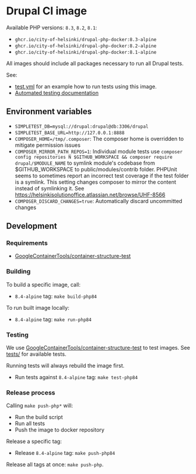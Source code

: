 # Drupal CI image

Available PHP versions: `8.3`, `8.2`, `8.1`:

- `ghcr.io/city-of-helsinki/drupal-php-docker:8.3-alpine`
- `ghcr.io/city-of-helsinki/drupal-php-docker:8.2-alpine`
- `ghcr.io/city-of-helsinki/drupal-php-docker:8.1-alpine`

All images should include all packages necessary to run all Drupal tests.

See:
- [test.yml](https://github.com/City-of-Helsinki/drupal-helfi-platform/blob/main/.github/workflows/test.yml.dist) for an example how to run tests using this image.
- [Automated testing documentation](https://github.com/City-of-Helsinki/drupal-helfi-platform/blob/main/documentation/testing.md)

## Environment variables

- `SIMPLETEST_DB=mysql://drupal:drupal@db:3306/drupal`
- `SIMPLETEST_BASE_URL=http://127.0.0.1:8888`
- `COMPOSER_HOME=/tmp/.composer`: The composer home is overridden to mitigate permission issues
- `COMPOSER_MIRROR_PATH_REPOS=1`: Individual module tests use `composer config repositories N $GITHUB_WORKSPACE && composer require drupal/$MODULE_NAME` to symlink module's codebase from $GITHUB_WORKSPACE to public/modules/contrib folder. PHPUnit seems to sometimes report an incorrect test coverage if the test folder is a symlink. This setting changes composer to mirror the content instead of symlinking it. See https://helsinkisolutionoffice.atlassian.net/browse/UHF-8566
- `COMPOSER_DISCARD_CHANGES=true`: Automatically discard uncommitted changes

## Development

### Requirements

- [GoogleContainerTools/container-structure-test](https://github.com/GoogleContainerTools/container-structure-test)

### Building

To build a specific image, call:

- `8.4-alpine` tag: `make build-php84`

To run built image locally:

- `8.4-alpine` tag: `make run-php84`

### Testing

We use [GoogleContainerTools/container-structure-test](https://github.com/GoogleContainerTools/container-structure-test) to test images. See [tests/](tests/) for available tests.

Running tests will always rebuild the image first.

- Run tests against `8.4-alpine` tag: `make test-php84`

### Release process

Calling `make push-php*` will:
- Run the build script
- Run all tests
- Push the image to docker repository

Release a specific tag:

- Release `8.4-alpine` tag: `make push-php84`

Release all tags at once: `make push-php`.
